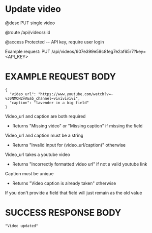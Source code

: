 # Update video
@desc PUT single video

@route /api/videos/:id

@access Protected -- API key, require user login

Example request: PUT /api/videos/607e399e59c8feg7e2af65r7?key=<API_KEY>

# EXAMPLE REQUEST BODY
```
{
  "video_url": "https://www.youtube.com/watch?v=-vJ0NMOH2vA&ab_channel=vivivivivi",
  "caption": "lavender in a big field"
}
```

Video_url and caption are both required
- Returns "Missing video" or "Missing caption" if missing the field

Video_url and caption must be a string
- Returns "Invalid input for (video_url/caption)" otherwise

Video_url takes a youtube video
- Returns "Incorrectly formatted video url" if not a valid youtube link

Caption must be unique
- Returns "Video caption is already taken" otherwise

If you don't provide a field that field will just remain as the old value

# SUCCESS RESPONSE BODY
```
"Video updated"
```